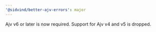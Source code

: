 ```yaml
---
'@sidvind/better-ajv-errors': major
---
```


Ajv v6 or later is now required.
Support for Ajv v4 and v5 is dropped.
